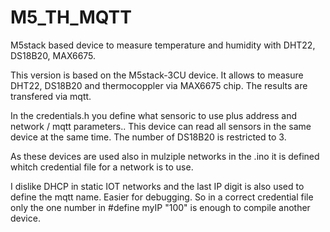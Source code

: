 # M5_TH_MQTT
M5stack based device to measure temperature and humidity with DHT22, DS18B20, MAX6675.

This version is based on the M5stack-3CU device.
It allows to measure DHT22, DS18B20 and thermocoppler via MAX6675 chip.
The results are transfered via mqtt.

In the credentials.h  you define what sensoric to use plus address and network / mqtt parameters.. 
This device can read all sensors in the same device at the same time. The number of DS18B20 is restricted to 3.

As these devices are used also in mulziple networks in the .ino it is defined whitch credential file for a network is to use.

I dislike DHCP in static IOT networks and the last IP digit is also used to define the mqtt name. Easier for debugging. 
So in a correct credential file only the one number in   #define myIP "100"   is enough to compile another device.

